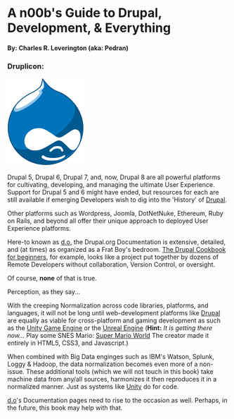# A n00b's Guide to Drupal, Development, & Everything
#### By: Charles R. Leverington \(aka: Pedran\)

### Druplicon:

![Druplicon](https://github.com/cleverington/n00b-drupal-development/blob/master/images/drupal-logos/druplicon-logos/druplicon-small.png "Druplicon")

Drupal 5, Drupal 6, Drupal 7, and, now, Drupal 8 are all powerful platforms for cultivating, developing, and managing the ultimate User Experience. Support for Drupal 5 and 6 might have ended, but resources for each are still available if emerging Developers wish to dig into the 'History' of [Drupal](https://www.drupal.org/ "drupal.org").

Other platforms such as Wordpress, Joomla, DotNetNuke, Ethereum, Ruby on Rails, and beyond all offer their unique approach to deployed User Experience platforms.

Here-to known as [d.o](https://www.drupal.org/ "drupal.org"), the Drupal.org Documentation is extensive, detailed, and \(at times\) as organized as a Frat Boy's bedroom. [The Drupal Cookbook for beginners](https://www.drupal.org/documentation/customization/tutorials/beginners-cookbook "The Drupal Cookbook for beginners"), for example, looks like a project put together by dozens of Remote Developers without collaboration, Version Control, or oversight.

Of course, **none** of that is true.

Perception, as they say...

With the creeping Normalization across code libraries, platforms, and languages, it will not be long until web-development platforms like [Drupal](https://www.drupal.org/ "Drupal") are equally as viable for cross-platform and gaming development as such as the [Unity Game Engine](https://unity3d.com/ "Unity") or the [Unreal Engine](https://www.unrealengine.com/ "Unreal Engine 4") \(**Hint:** *It is getting there now...* Play some SNES Mario: [Super Mario World](http://mario5.florian-rappl.de/#menu "Super Mario World") The creator made it entirely in HTML5, CSS3, and Javascript.\)

When combined with Big Data enginges such as IBM's Watson, Splunk, Loggy & Hadoop, the data normalization becomes even more of a non-issue. These additional tools (which we will not touch in this book) take machine data from any/all sources, harmonizes it then reproduces it in a normalized manner. Just as systems like [Unity](https://unity3d.com/ "Unity") do for code.

[d.o](https://www.drupal.org/ "drupal.org")'s Documentation pages need to rise to the occasion as well. Perhaps, in the future, this book may help with that.

